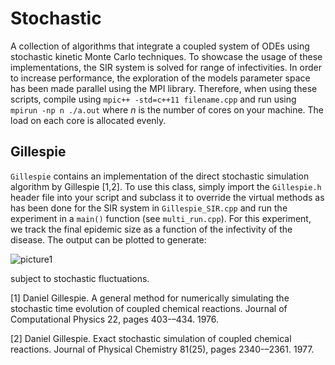 # Stochastic

A collection of algorithms that integrate a coupled system of ODEs using stochastic kinetic Monte Carlo techniques. To showcase the usage of these implementations, the SIR system is solved for range of infectivities. In order to increase performance, the exploration of the models parameter space has been made parallel using the MPI library. Therefore, when using these scripts, compile using `mpic++ -std=c++11 filename.cpp` and run using `mpirun -np n ./a.out` where $n$ is the number of cores on your machine. The load on each core is allocated evenly. 

## Gillespie

`Gillespie` contains an implementation of the direct stochastic simulation algorithm by Gillespie [1,2]. To use this class, simply import the `Gillespie.h` header file into your script and subclass it to override the virtual methods as has been done for the SIR system in `Gillespie_SIR.cpp` and run the experiment in a `main()` function (see `multi_run.cpp`). For this experiment, we track the final epidemic size as a function of the infectivity of the disease. The output can be plotted to generate: 

![picture1](https://user-images.githubusercontent.com/29250174/46246444-904a6a80-c3f5-11e8-8ca6-138b137d0bb8.png)

subject to stochastic fluctuations. 

[1] Daniel Gillespie. A general method for numerically simulating the stochastic time evolution of coupled chemical reactions. Journal of Computational Physics 22, pages 403-–434. 1976.

[2] Daniel Gillespie. Exact stochastic simulation of coupled chemical reactions. Journal of Physical Chemistry 81(25), pages 2340-–2361. 1977.
